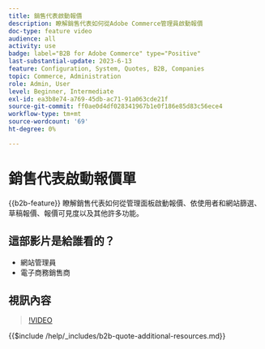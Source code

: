 ```yaml
---
title: 銷售代表啟動報價
description: 瞭解銷售代表如何從Adobe Commerce管理員啟動報價
doc-type: feature video
audience: all
activity: use
badge: label="B2B for Adobe Commerce" type="Positive"
last-substantial-update: 2023-6-13
feature: Configuration, System, Quotes, B2B, Companies
topic: Commerce, Administration
role: Admin, User
level: Beginner, Intermediate
exl-id: ea3b8e74-a769-45db-ac71-91a063cde21f
source-git-commit: ff0ae0d4df028341967b1e0f186e85d83c56ece4
workflow-type: tm+mt
source-wordcount: '69'
ht-degree: 0%

---
```


# 銷售代表啟動報價單

{{b2b-feature}}
瞭解銷售代表如何從管理面板啟動報價、依使用者和網站篩選、草稿報價、報價可見度以及其他許多功能。

## 這部影片是給誰看的？

- 網站管理員
- 電子商務銷售商

## 視訊內容

>[!VIDEO](https://video.tv.adobe.com/v/3420390?learn=on)

{{$include /help/_includes/b2b-quote-additional-resources.md}}
